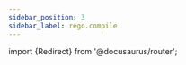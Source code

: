 ```yaml
---
sidebar_position: 3
sidebar_label: rego.compile
---
```


<!-- markdownlint-disable MD041 -->
import {Redirect} from '@docusaurus/router';

<Redirect to="/eopa/reference/built-in-functions/rego-compile" />
